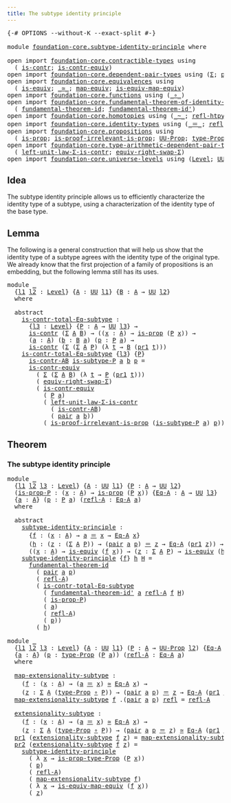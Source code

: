 ```yaml
---
title: The subtype identity principle
---
```


<pre class="Agda"><a id="56" class="Symbol">{-#</a> <a id="60" class="Keyword">OPTIONS</a> <a id="68" class="Pragma">--without-K</a> <a id="80" class="Pragma">--exact-split</a> <a id="94" class="Symbol">#-}</a>

<a id="99" class="Keyword">module</a> <a id="106" href="foundation-core.subtype-identity-principle.html" class="Module">foundation-core.subtype-identity-principle</a> <a id="149" class="Keyword">where</a>

<a id="156" class="Keyword">open</a> <a id="161" class="Keyword">import</a> <a id="168" href="foundation-core.contractible-types.html" class="Module">foundation-core.contractible-types</a> <a id="203" class="Keyword">using</a>
  <a id="211" class="Symbol">(</a> <a id="213" href="foundation-core.contractible-types.html#1006" class="Function">is-contr</a><a id="221" class="Symbol">;</a> <a id="223" href="foundation-core.contractible-types.html#3304" class="Function">is-contr-equiv</a><a id="237" class="Symbol">)</a>
<a id="239" class="Keyword">open</a> <a id="244" class="Keyword">import</a> <a id="251" href="foundation-core.dependent-pair-types.html" class="Module">foundation-core.dependent-pair-types</a> <a id="288" class="Keyword">using</a> <a id="294" class="Symbol">(</a><a id="295" href="foundation-core.dependent-pair-types.html#515" class="Record">Σ</a><a id="296" class="Symbol">;</a> <a id="298" href="foundation-core.dependent-pair-types.html#588" class="InductiveConstructor">pair</a><a id="302" class="Symbol">;</a> <a id="304" href="foundation-core.dependent-pair-types.html#605" class="Field">pr1</a><a id="307" class="Symbol">;</a> <a id="309" href="foundation-core.dependent-pair-types.html#617" class="Field">pr2</a><a id="312" class="Symbol">)</a>
<a id="314" class="Keyword">open</a> <a id="319" class="Keyword">import</a> <a id="326" href="foundation-core.equivalences.html" class="Module">foundation-core.equivalences</a> <a id="355" class="Keyword">using</a>
  <a id="363" class="Symbol">(</a> <a id="365" href="foundation-core.equivalences.html#1556" class="Function">is-equiv</a><a id="373" class="Symbol">;</a> <a id="375" href="foundation-core.equivalences.html#1621" class="Function Operator">_≃_</a><a id="378" class="Symbol">;</a> <a id="380" href="foundation-core.equivalences.html#1821" class="Function">map-equiv</a><a id="389" class="Symbol">;</a> <a id="391" href="foundation-core.equivalences.html#1876" class="Function">is-equiv-map-equiv</a><a id="409" class="Symbol">)</a>
<a id="411" class="Keyword">open</a> <a id="416" class="Keyword">import</a> <a id="423" href="foundation-core.functions.html" class="Module">foundation-core.functions</a> <a id="449" class="Keyword">using</a> <a id="455" class="Symbol">(</a><a id="456" href="foundation-core.functions.html#420" class="Function Operator">_∘_</a><a id="459" class="Symbol">)</a>
<a id="461" class="Keyword">open</a> <a id="466" class="Keyword">import</a> <a id="473" href="foundation-core.fundamental-theorem-of-identity-types.html" class="Module">foundation-core.fundamental-theorem-of-identity-types</a> <a id="527" class="Keyword">using</a>
  <a id="535" class="Symbol">(</a> <a id="537" href="foundation-core.fundamental-theorem-of-identity-types.html#1904" class="Function">fundamental-theorem-id</a><a id="559" class="Symbol">;</a> <a id="561" href="foundation-core.fundamental-theorem-of-identity-types.html#2175" class="Function">fundamental-theorem-id&#39;</a><a id="584" class="Symbol">)</a>
<a id="586" class="Keyword">open</a> <a id="591" class="Keyword">import</a> <a id="598" href="foundation-core.homotopies.html" class="Module">foundation-core.homotopies</a> <a id="625" class="Keyword">using</a> <a id="631" class="Symbol">(</a><a id="632" href="foundation-core.homotopies.html#627" class="Function Operator">_~_</a><a id="635" class="Symbol">;</a> <a id="637" href="foundation-core.homotopies.html#741" class="Function">refl-htpy</a><a id="646" class="Symbol">)</a>
<a id="648" class="Keyword">open</a> <a id="653" class="Keyword">import</a> <a id="660" href="foundation-core.identity-types.html" class="Module">foundation-core.identity-types</a> <a id="691" class="Keyword">using</a> <a id="697" class="Symbol">(</a><a id="698" href="foundation-core.identity-types.html#1865" class="Function Operator">_＝_</a><a id="701" class="Symbol">;</a> <a id="703" href="foundation-core.identity-types.html#1820" class="InductiveConstructor">refl</a><a id="707" class="Symbol">)</a>
<a id="709" class="Keyword">open</a> <a id="714" class="Keyword">import</a> <a id="721" href="foundation-core.propositions.html" class="Module">foundation-core.propositions</a> <a id="750" class="Keyword">using</a>
  <a id="758" class="Symbol">(</a> <a id="760" href="foundation-core.propositions.html#1309" class="Function">is-prop</a><a id="767" class="Symbol">;</a> <a id="769" href="foundation-core.propositions.html#3047" class="Function">is-proof-irrelevant-is-prop</a><a id="796" class="Symbol">;</a> <a id="798" href="foundation-core.propositions.html#1393" class="Function">UU-Prop</a><a id="805" class="Symbol">;</a> <a id="807" href="foundation-core.propositions.html#1495" class="Function">type-Prop</a><a id="816" class="Symbol">;</a> <a id="818" href="foundation-core.propositions.html#1562" class="Function">is-prop-type-Prop</a><a id="835" class="Symbol">)</a>
<a id="837" class="Keyword">open</a> <a id="842" class="Keyword">import</a> <a id="849" href="foundation-core.type-arithmetic-dependent-pair-types.html" class="Module">foundation-core.type-arithmetic-dependent-pair-types</a> <a id="902" class="Keyword">using</a>
  <a id="910" class="Symbol">(</a> <a id="912" href="foundation-core.type-arithmetic-dependent-pair-types.html#3090" class="Function">left-unit-law-Σ-is-contr</a><a id="936" class="Symbol">;</a> <a id="938" href="foundation-core.type-arithmetic-dependent-pair-types.html#11512" class="Function">equiv-right-swap-Σ</a><a id="956" class="Symbol">)</a>
<a id="958" class="Keyword">open</a> <a id="963" class="Keyword">import</a> <a id="970" href="foundation-core.universe-levels.html" class="Module">foundation-core.universe-levels</a> <a id="1002" class="Keyword">using</a> <a id="1008" class="Symbol">(</a><a id="1009" href="Agda.Primitive.html#597" class="Postulate">Level</a><a id="1014" class="Symbol">;</a> <a id="1016" href="foundation-core.universe-levels.html#235" class="Primitive">UU</a><a id="1018" class="Symbol">;</a> <a id="1020" href="Agda.Primitive.html#810" class="Primitive Operator">_⊔_</a><a id="1023" class="Symbol">)</a>
</pre>
## Idea

The subtype identity principle allows us to efficiently characterize the identity type of a subtype, using a characterization of the identity type of the base type.

## Lemma

The following is a general construction that will help us show that the identity type of a subtype agrees with the identity type of the  original type. We already know that the first projection of a family of propositions is an embedding, but the following lemma still has its uses.

<pre class="Agda"><a id="1507" class="Keyword">module</a> <a id="1514" href="foundation-core.subtype-identity-principle.html#1514" class="Module">_</a>
  <a id="1518" class="Symbol">{</a><a id="1519" href="foundation-core.subtype-identity-principle.html#1519" class="Bound">l1</a> <a id="1522" href="foundation-core.subtype-identity-principle.html#1522" class="Bound">l2</a> <a id="1525" class="Symbol">:</a> <a id="1527" href="Agda.Primitive.html#597" class="Postulate">Level</a><a id="1532" class="Symbol">}</a> <a id="1534" class="Symbol">{</a><a id="1535" href="foundation-core.subtype-identity-principle.html#1535" class="Bound">A</a> <a id="1537" class="Symbol">:</a> <a id="1539" href="foundation-core.universe-levels.html#235" class="Primitive">UU</a> <a id="1542" href="foundation-core.subtype-identity-principle.html#1519" class="Bound">l1</a><a id="1544" class="Symbol">}</a> <a id="1546" class="Symbol">{</a><a id="1547" href="foundation-core.subtype-identity-principle.html#1547" class="Bound">B</a> <a id="1549" class="Symbol">:</a> <a id="1551" href="foundation-core.subtype-identity-principle.html#1535" class="Bound">A</a> <a id="1553" class="Symbol">→</a> <a id="1555" href="foundation-core.universe-levels.html#235" class="Primitive">UU</a> <a id="1558" href="foundation-core.subtype-identity-principle.html#1522" class="Bound">l2</a><a id="1560" class="Symbol">}</a>
  <a id="1564" class="Keyword">where</a>

  <a id="1573" class="Keyword">abstract</a>
    <a id="1586" href="foundation-core.subtype-identity-principle.html#1586" class="Function">is-contr-total-Eq-subtype</a> <a id="1612" class="Symbol">:</a>
      <a id="1620" class="Symbol">{</a><a id="1621" href="foundation-core.subtype-identity-principle.html#1621" class="Bound">l3</a> <a id="1624" class="Symbol">:</a> <a id="1626" href="Agda.Primitive.html#597" class="Postulate">Level</a><a id="1631" class="Symbol">}</a> <a id="1633" class="Symbol">{</a><a id="1634" href="foundation-core.subtype-identity-principle.html#1634" class="Bound">P</a> <a id="1636" class="Symbol">:</a> <a id="1638" href="foundation-core.subtype-identity-principle.html#1535" class="Bound">A</a> <a id="1640" class="Symbol">→</a> <a id="1642" href="foundation-core.universe-levels.html#235" class="Primitive">UU</a> <a id="1645" href="foundation-core.subtype-identity-principle.html#1621" class="Bound">l3</a><a id="1647" class="Symbol">}</a> <a id="1649" class="Symbol">→</a>
      <a id="1657" href="foundation-core.contractible-types.html#1006" class="Function">is-contr</a> <a id="1666" class="Symbol">(</a><a id="1667" href="foundation-core.dependent-pair-types.html#515" class="Record">Σ</a> <a id="1669" href="foundation-core.subtype-identity-principle.html#1535" class="Bound">A</a> <a id="1671" href="foundation-core.subtype-identity-principle.html#1547" class="Bound">B</a><a id="1672" class="Symbol">)</a> <a id="1674" class="Symbol">→</a> <a id="1676" class="Symbol">((</a><a id="1678" href="foundation-core.subtype-identity-principle.html#1678" class="Bound">x</a> <a id="1680" class="Symbol">:</a> <a id="1682" href="foundation-core.subtype-identity-principle.html#1535" class="Bound">A</a><a id="1683" class="Symbol">)</a> <a id="1685" class="Symbol">→</a> <a id="1687" href="foundation-core.propositions.html#1309" class="Function">is-prop</a> <a id="1695" class="Symbol">(</a><a id="1696" href="foundation-core.subtype-identity-principle.html#1634" class="Bound">P</a> <a id="1698" href="foundation-core.subtype-identity-principle.html#1678" class="Bound">x</a><a id="1699" class="Symbol">))</a> <a id="1702" class="Symbol">→</a>
      <a id="1710" class="Symbol">(</a><a id="1711" href="foundation-core.subtype-identity-principle.html#1711" class="Bound">a</a> <a id="1713" class="Symbol">:</a> <a id="1715" href="foundation-core.subtype-identity-principle.html#1535" class="Bound">A</a><a id="1716" class="Symbol">)</a> <a id="1718" class="Symbol">(</a><a id="1719" href="foundation-core.subtype-identity-principle.html#1719" class="Bound">b</a> <a id="1721" class="Symbol">:</a> <a id="1723" href="foundation-core.subtype-identity-principle.html#1547" class="Bound">B</a> <a id="1725" href="foundation-core.subtype-identity-principle.html#1711" class="Bound">a</a><a id="1726" class="Symbol">)</a> <a id="1728" class="Symbol">(</a><a id="1729" href="foundation-core.subtype-identity-principle.html#1729" class="Bound">p</a> <a id="1731" class="Symbol">:</a> <a id="1733" href="foundation-core.subtype-identity-principle.html#1634" class="Bound">P</a> <a id="1735" href="foundation-core.subtype-identity-principle.html#1711" class="Bound">a</a><a id="1736" class="Symbol">)</a> <a id="1738" class="Symbol">→</a>
      <a id="1746" href="foundation-core.contractible-types.html#1006" class="Function">is-contr</a> <a id="1755" class="Symbol">(</a><a id="1756" href="foundation-core.dependent-pair-types.html#515" class="Record">Σ</a> <a id="1758" class="Symbol">(</a><a id="1759" href="foundation-core.dependent-pair-types.html#515" class="Record">Σ</a> <a id="1761" href="foundation-core.subtype-identity-principle.html#1535" class="Bound">A</a> <a id="1763" href="foundation-core.subtype-identity-principle.html#1634" class="Bound">P</a><a id="1764" class="Symbol">)</a> <a id="1766" class="Symbol">(λ</a> <a id="1769" href="foundation-core.subtype-identity-principle.html#1769" class="Bound">t</a> <a id="1771" class="Symbol">→</a> <a id="1773" href="foundation-core.subtype-identity-principle.html#1547" class="Bound">B</a> <a id="1775" class="Symbol">(</a><a id="1776" href="foundation-core.dependent-pair-types.html#605" class="Field">pr1</a> <a id="1780" href="foundation-core.subtype-identity-principle.html#1769" class="Bound">t</a><a id="1781" class="Symbol">)))</a>
    <a id="1789" href="foundation-core.subtype-identity-principle.html#1586" class="Function">is-contr-total-Eq-subtype</a> <a id="1815" class="Symbol">{</a><a id="1816" href="foundation-core.subtype-identity-principle.html#1816" class="Bound">l3</a><a id="1818" class="Symbol">}</a> <a id="1820" class="Symbol">{</a><a id="1821" href="foundation-core.subtype-identity-principle.html#1821" class="Bound">P</a><a id="1822" class="Symbol">}</a>
      <a id="1830" href="foundation-core.subtype-identity-principle.html#1830" class="Bound">is-contr-AB</a> <a id="1842" href="foundation-core.subtype-identity-principle.html#1842" class="Bound">is-subtype-P</a> <a id="1855" href="foundation-core.subtype-identity-principle.html#1855" class="Bound">a</a> <a id="1857" href="foundation-core.subtype-identity-principle.html#1857" class="Bound">b</a> <a id="1859" href="foundation-core.subtype-identity-principle.html#1859" class="Bound">p</a> <a id="1861" class="Symbol">=</a>
      <a id="1869" href="foundation-core.contractible-types.html#3304" class="Function">is-contr-equiv</a>
        <a id="1892" class="Symbol">(</a> <a id="1894" href="foundation-core.dependent-pair-types.html#515" class="Record">Σ</a> <a id="1896" class="Symbol">(</a><a id="1897" href="foundation-core.dependent-pair-types.html#515" class="Record">Σ</a> <a id="1899" href="foundation-core.subtype-identity-principle.html#1535" class="Bound">A</a> <a id="1901" href="foundation-core.subtype-identity-principle.html#1547" class="Bound">B</a><a id="1902" class="Symbol">)</a> <a id="1904" class="Symbol">(λ</a> <a id="1907" href="foundation-core.subtype-identity-principle.html#1907" class="Bound">t</a> <a id="1909" class="Symbol">→</a> <a id="1911" href="foundation-core.subtype-identity-principle.html#1821" class="Bound">P</a> <a id="1913" class="Symbol">(</a><a id="1914" href="foundation-core.dependent-pair-types.html#605" class="Field">pr1</a> <a id="1918" href="foundation-core.subtype-identity-principle.html#1907" class="Bound">t</a><a id="1919" class="Symbol">)))</a>
        <a id="1931" class="Symbol">(</a> <a id="1933" href="foundation-core.type-arithmetic-dependent-pair-types.html#11512" class="Function">equiv-right-swap-Σ</a><a id="1951" class="Symbol">)</a>
        <a id="1961" class="Symbol">(</a> <a id="1963" href="foundation-core.contractible-types.html#3304" class="Function">is-contr-equiv</a>
          <a id="1988" class="Symbol">(</a> <a id="1990" href="foundation-core.subtype-identity-principle.html#1821" class="Bound">P</a> <a id="1992" href="foundation-core.subtype-identity-principle.html#1855" class="Bound">a</a><a id="1993" class="Symbol">)</a>
          <a id="2005" class="Symbol">(</a> <a id="2007" href="foundation-core.type-arithmetic-dependent-pair-types.html#3090" class="Function">left-unit-law-Σ-is-contr</a>
            <a id="2044" class="Symbol">(</a> <a id="2046" href="foundation-core.subtype-identity-principle.html#1830" class="Bound">is-contr-AB</a><a id="2057" class="Symbol">)</a>
            <a id="2071" class="Symbol">(</a> <a id="2073" href="foundation-core.dependent-pair-types.html#588" class="InductiveConstructor">pair</a> <a id="2078" href="foundation-core.subtype-identity-principle.html#1855" class="Bound">a</a> <a id="2080" href="foundation-core.subtype-identity-principle.html#1857" class="Bound">b</a><a id="2081" class="Symbol">))</a>
          <a id="2094" class="Symbol">(</a> <a id="2096" href="foundation-core.propositions.html#3047" class="Function">is-proof-irrelevant-is-prop</a> <a id="2124" class="Symbol">(</a><a id="2125" href="foundation-core.subtype-identity-principle.html#1842" class="Bound">is-subtype-P</a> <a id="2138" href="foundation-core.subtype-identity-principle.html#1855" class="Bound">a</a><a id="2139" class="Symbol">)</a> <a id="2141" href="foundation-core.subtype-identity-principle.html#1859" class="Bound">p</a><a id="2142" class="Symbol">))</a>
</pre>
## Theorem

### The subtype identity principle

<pre class="Agda"><a id="2206" class="Keyword">module</a> <a id="2213" href="foundation-core.subtype-identity-principle.html#2213" class="Module">_</a>
  <a id="2217" class="Symbol">{</a><a id="2218" href="foundation-core.subtype-identity-principle.html#2218" class="Bound">l1</a> <a id="2221" href="foundation-core.subtype-identity-principle.html#2221" class="Bound">l2</a> <a id="2224" href="foundation-core.subtype-identity-principle.html#2224" class="Bound">l3</a> <a id="2227" class="Symbol">:</a> <a id="2229" href="Agda.Primitive.html#597" class="Postulate">Level</a><a id="2234" class="Symbol">}</a> <a id="2236" class="Symbol">{</a><a id="2237" href="foundation-core.subtype-identity-principle.html#2237" class="Bound">A</a> <a id="2239" class="Symbol">:</a> <a id="2241" href="foundation-core.universe-levels.html#235" class="Primitive">UU</a> <a id="2244" href="foundation-core.subtype-identity-principle.html#2218" class="Bound">l1</a><a id="2246" class="Symbol">}</a> <a id="2248" class="Symbol">{</a><a id="2249" href="foundation-core.subtype-identity-principle.html#2249" class="Bound">P</a> <a id="2251" class="Symbol">:</a> <a id="2253" href="foundation-core.subtype-identity-principle.html#2237" class="Bound">A</a> <a id="2255" class="Symbol">→</a> <a id="2257" href="foundation-core.universe-levels.html#235" class="Primitive">UU</a> <a id="2260" href="foundation-core.subtype-identity-principle.html#2221" class="Bound">l2</a><a id="2262" class="Symbol">}</a>
  <a id="2266" class="Symbol">(</a><a id="2267" href="foundation-core.subtype-identity-principle.html#2267" class="Bound">is-prop-P</a> <a id="2277" class="Symbol">:</a> <a id="2279" class="Symbol">(</a><a id="2280" href="foundation-core.subtype-identity-principle.html#2280" class="Bound">x</a> <a id="2282" class="Symbol">:</a> <a id="2284" href="foundation-core.subtype-identity-principle.html#2237" class="Bound">A</a><a id="2285" class="Symbol">)</a> <a id="2287" class="Symbol">→</a> <a id="2289" href="foundation-core.propositions.html#1309" class="Function">is-prop</a> <a id="2297" class="Symbol">(</a><a id="2298" href="foundation-core.subtype-identity-principle.html#2249" class="Bound">P</a> <a id="2300" href="foundation-core.subtype-identity-principle.html#2280" class="Bound">x</a><a id="2301" class="Symbol">))</a> <a id="2304" class="Symbol">{</a><a id="2305" href="foundation-core.subtype-identity-principle.html#2305" class="Bound">Eq-A</a> <a id="2310" class="Symbol">:</a> <a id="2312" href="foundation-core.subtype-identity-principle.html#2237" class="Bound">A</a> <a id="2314" class="Symbol">→</a> <a id="2316" href="foundation-core.universe-levels.html#235" class="Primitive">UU</a> <a id="2319" href="foundation-core.subtype-identity-principle.html#2224" class="Bound">l3</a><a id="2321" class="Symbol">}</a>
  <a id="2325" class="Symbol">{</a><a id="2326" href="foundation-core.subtype-identity-principle.html#2326" class="Bound">a</a> <a id="2328" class="Symbol">:</a> <a id="2330" href="foundation-core.subtype-identity-principle.html#2237" class="Bound">A</a><a id="2331" class="Symbol">}</a> <a id="2333" class="Symbol">(</a><a id="2334" href="foundation-core.subtype-identity-principle.html#2334" class="Bound">p</a> <a id="2336" class="Symbol">:</a> <a id="2338" href="foundation-core.subtype-identity-principle.html#2249" class="Bound">P</a> <a id="2340" href="foundation-core.subtype-identity-principle.html#2326" class="Bound">a</a><a id="2341" class="Symbol">)</a> <a id="2343" class="Symbol">(</a><a id="2344" href="foundation-core.subtype-identity-principle.html#2344" class="Bound">refl-A</a> <a id="2351" class="Symbol">:</a> <a id="2353" href="foundation-core.subtype-identity-principle.html#2305" class="Bound">Eq-A</a> <a id="2358" href="foundation-core.subtype-identity-principle.html#2326" class="Bound">a</a><a id="2359" class="Symbol">)</a>
  <a id="2363" class="Keyword">where</a>

  <a id="2372" class="Keyword">abstract</a>
    <a id="2385" href="foundation-core.subtype-identity-principle.html#2385" class="Function">subtype-identity-principle</a> <a id="2412" class="Symbol">:</a>
      <a id="2420" class="Symbol">{</a><a id="2421" href="foundation-core.subtype-identity-principle.html#2421" class="Bound">f</a> <a id="2423" class="Symbol">:</a> <a id="2425" class="Symbol">(</a><a id="2426" href="foundation-core.subtype-identity-principle.html#2426" class="Bound">x</a> <a id="2428" class="Symbol">:</a> <a id="2430" href="foundation-core.subtype-identity-principle.html#2237" class="Bound">A</a><a id="2431" class="Symbol">)</a> <a id="2433" class="Symbol">→</a> <a id="2435" href="foundation-core.subtype-identity-principle.html#2326" class="Bound">a</a> <a id="2437" href="foundation-core.identity-types.html#1865" class="Function Operator">＝</a> <a id="2439" href="foundation-core.subtype-identity-principle.html#2426" class="Bound">x</a> <a id="2441" class="Symbol">→</a> <a id="2443" href="foundation-core.subtype-identity-principle.html#2305" class="Bound">Eq-A</a> <a id="2448" href="foundation-core.subtype-identity-principle.html#2426" class="Bound">x</a><a id="2449" class="Symbol">}</a>
      <a id="2457" class="Symbol">(</a><a id="2458" href="foundation-core.subtype-identity-principle.html#2458" class="Bound">h</a> <a id="2460" class="Symbol">:</a> <a id="2462" class="Symbol">(</a><a id="2463" href="foundation-core.subtype-identity-principle.html#2463" class="Bound">z</a> <a id="2465" class="Symbol">:</a> <a id="2467" class="Symbol">(</a><a id="2468" href="foundation-core.dependent-pair-types.html#515" class="Record">Σ</a> <a id="2470" href="foundation-core.subtype-identity-principle.html#2237" class="Bound">A</a> <a id="2472" href="foundation-core.subtype-identity-principle.html#2249" class="Bound">P</a><a id="2473" class="Symbol">))</a> <a id="2476" class="Symbol">→</a> <a id="2478" class="Symbol">(</a><a id="2479" href="foundation-core.dependent-pair-types.html#588" class="InductiveConstructor">pair</a> <a id="2484" href="foundation-core.subtype-identity-principle.html#2326" class="Bound">a</a> <a id="2486" href="foundation-core.subtype-identity-principle.html#2334" class="Bound">p</a><a id="2487" class="Symbol">)</a> <a id="2489" href="foundation-core.identity-types.html#1865" class="Function Operator">＝</a> <a id="2491" href="foundation-core.subtype-identity-principle.html#2463" class="Bound">z</a> <a id="2493" class="Symbol">→</a> <a id="2495" href="foundation-core.subtype-identity-principle.html#2305" class="Bound">Eq-A</a> <a id="2500" class="Symbol">(</a><a id="2501" href="foundation-core.dependent-pair-types.html#605" class="Field">pr1</a> <a id="2505" href="foundation-core.subtype-identity-principle.html#2463" class="Bound">z</a><a id="2506" class="Symbol">))</a> <a id="2509" class="Symbol">→</a>
      <a id="2517" class="Symbol">((</a><a id="2519" href="foundation-core.subtype-identity-principle.html#2519" class="Bound">x</a> <a id="2521" class="Symbol">:</a> <a id="2523" href="foundation-core.subtype-identity-principle.html#2237" class="Bound">A</a><a id="2524" class="Symbol">)</a> <a id="2526" class="Symbol">→</a> <a id="2528" href="foundation-core.equivalences.html#1556" class="Function">is-equiv</a> <a id="2537" class="Symbol">(</a><a id="2538" href="foundation-core.subtype-identity-principle.html#2421" class="Bound">f</a> <a id="2540" href="foundation-core.subtype-identity-principle.html#2519" class="Bound">x</a><a id="2541" class="Symbol">))</a> <a id="2544" class="Symbol">→</a> <a id="2546" class="Symbol">(</a><a id="2547" href="foundation-core.subtype-identity-principle.html#2547" class="Bound">z</a> <a id="2549" class="Symbol">:</a> <a id="2551" href="foundation-core.dependent-pair-types.html#515" class="Record">Σ</a> <a id="2553" href="foundation-core.subtype-identity-principle.html#2237" class="Bound">A</a> <a id="2555" href="foundation-core.subtype-identity-principle.html#2249" class="Bound">P</a><a id="2556" class="Symbol">)</a> <a id="2558" class="Symbol">→</a> <a id="2560" href="foundation-core.equivalences.html#1556" class="Function">is-equiv</a> <a id="2569" class="Symbol">(</a><a id="2570" href="foundation-core.subtype-identity-principle.html#2458" class="Bound">h</a> <a id="2572" href="foundation-core.subtype-identity-principle.html#2547" class="Bound">z</a><a id="2573" class="Symbol">)</a>
    <a id="2579" href="foundation-core.subtype-identity-principle.html#2385" class="Function">subtype-identity-principle</a> <a id="2606" class="Symbol">{</a><a id="2607" href="foundation-core.subtype-identity-principle.html#2607" class="Bound">f</a><a id="2608" class="Symbol">}</a> <a id="2610" href="foundation-core.subtype-identity-principle.html#2610" class="Bound">h</a> <a id="2612" href="foundation-core.subtype-identity-principle.html#2612" class="Bound">H</a> <a id="2614" class="Symbol">=</a>
      <a id="2622" href="foundation-core.fundamental-theorem-of-identity-types.html#1904" class="Function">fundamental-theorem-id</a>
        <a id="2653" class="Symbol">(</a> <a id="2655" href="foundation-core.dependent-pair-types.html#588" class="InductiveConstructor">pair</a> <a id="2660" href="foundation-core.subtype-identity-principle.html#2326" class="Bound">a</a> <a id="2662" href="foundation-core.subtype-identity-principle.html#2334" class="Bound">p</a><a id="2663" class="Symbol">)</a>
        <a id="2673" class="Symbol">(</a> <a id="2675" href="foundation-core.subtype-identity-principle.html#2344" class="Bound">refl-A</a><a id="2681" class="Symbol">)</a>
        <a id="2691" class="Symbol">(</a> <a id="2693" href="foundation-core.subtype-identity-principle.html#1586" class="Function">is-contr-total-Eq-subtype</a>
          <a id="2729" class="Symbol">(</a> <a id="2731" href="foundation-core.fundamental-theorem-of-identity-types.html#2175" class="Function">fundamental-theorem-id&#39;</a> <a id="2755" href="foundation-core.subtype-identity-principle.html#2326" class="Bound">a</a> <a id="2757" href="foundation-core.subtype-identity-principle.html#2344" class="Bound">refl-A</a> <a id="2764" href="foundation-core.subtype-identity-principle.html#2607" class="Bound">f</a> <a id="2766" href="foundation-core.subtype-identity-principle.html#2612" class="Bound">H</a><a id="2767" class="Symbol">)</a>
          <a id="2779" class="Symbol">(</a> <a id="2781" href="foundation-core.subtype-identity-principle.html#2267" class="Bound">is-prop-P</a><a id="2790" class="Symbol">)</a>
          <a id="2802" class="Symbol">(</a> <a id="2804" href="foundation-core.subtype-identity-principle.html#2326" class="Bound">a</a><a id="2805" class="Symbol">)</a>
          <a id="2817" class="Symbol">(</a> <a id="2819" href="foundation-core.subtype-identity-principle.html#2344" class="Bound">refl-A</a><a id="2825" class="Symbol">)</a>
          <a id="2837" class="Symbol">(</a> <a id="2839" href="foundation-core.subtype-identity-principle.html#2334" class="Bound">p</a><a id="2840" class="Symbol">))</a>
        <a id="2851" class="Symbol">(</a> <a id="2853" href="foundation-core.subtype-identity-principle.html#2610" class="Bound">h</a><a id="2854" class="Symbol">)</a>

<a id="2857" class="Keyword">module</a> <a id="2864" href="foundation-core.subtype-identity-principle.html#2864" class="Module">_</a>
  <a id="2868" class="Symbol">{</a><a id="2869" href="foundation-core.subtype-identity-principle.html#2869" class="Bound">l1</a> <a id="2872" href="foundation-core.subtype-identity-principle.html#2872" class="Bound">l2</a> <a id="2875" href="foundation-core.subtype-identity-principle.html#2875" class="Bound">l3</a> <a id="2878" class="Symbol">:</a> <a id="2880" href="Agda.Primitive.html#597" class="Postulate">Level</a><a id="2885" class="Symbol">}</a> <a id="2887" class="Symbol">{</a><a id="2888" href="foundation-core.subtype-identity-principle.html#2888" class="Bound">A</a> <a id="2890" class="Symbol">:</a> <a id="2892" href="foundation-core.universe-levels.html#235" class="Primitive">UU</a> <a id="2895" href="foundation-core.subtype-identity-principle.html#2869" class="Bound">l1</a><a id="2897" class="Symbol">}</a> <a id="2899" class="Symbol">(</a><a id="2900" href="foundation-core.subtype-identity-principle.html#2900" class="Bound">P</a> <a id="2902" class="Symbol">:</a> <a id="2904" href="foundation-core.subtype-identity-principle.html#2888" class="Bound">A</a> <a id="2906" class="Symbol">→</a> <a id="2908" href="foundation-core.propositions.html#1393" class="Function">UU-Prop</a> <a id="2916" href="foundation-core.subtype-identity-principle.html#2872" class="Bound">l2</a><a id="2918" class="Symbol">)</a> <a id="2920" class="Symbol">{</a><a id="2921" href="foundation-core.subtype-identity-principle.html#2921" class="Bound">Eq-A</a> <a id="2926" class="Symbol">:</a> <a id="2928" href="foundation-core.subtype-identity-principle.html#2888" class="Bound">A</a> <a id="2930" class="Symbol">→</a> <a id="2932" href="foundation-core.universe-levels.html#235" class="Primitive">UU</a> <a id="2935" href="foundation-core.subtype-identity-principle.html#2875" class="Bound">l3</a><a id="2937" class="Symbol">}</a>
  <a id="2941" class="Symbol">{</a><a id="2942" href="foundation-core.subtype-identity-principle.html#2942" class="Bound">a</a> <a id="2944" class="Symbol">:</a> <a id="2946" href="foundation-core.subtype-identity-principle.html#2888" class="Bound">A</a><a id="2947" class="Symbol">}</a> <a id="2949" class="Symbol">(</a><a id="2950" href="foundation-core.subtype-identity-principle.html#2950" class="Bound">p</a> <a id="2952" class="Symbol">:</a> <a id="2954" href="foundation-core.propositions.html#1495" class="Function">type-Prop</a> <a id="2964" class="Symbol">(</a><a id="2965" href="foundation-core.subtype-identity-principle.html#2900" class="Bound">P</a> <a id="2967" href="foundation-core.subtype-identity-principle.html#2942" class="Bound">a</a><a id="2968" class="Symbol">))</a> <a id="2971" class="Symbol">(</a><a id="2972" href="foundation-core.subtype-identity-principle.html#2972" class="Bound">refl-A</a> <a id="2979" class="Symbol">:</a> <a id="2981" href="foundation-core.subtype-identity-principle.html#2921" class="Bound">Eq-A</a> <a id="2986" href="foundation-core.subtype-identity-principle.html#2942" class="Bound">a</a><a id="2987" class="Symbol">)</a>
  <a id="2991" class="Keyword">where</a>

  <a id="3000" href="foundation-core.subtype-identity-principle.html#3000" class="Function">map-extensionality-subtype</a> <a id="3027" class="Symbol">:</a>
    <a id="3033" class="Symbol">(</a><a id="3034" href="foundation-core.subtype-identity-principle.html#3034" class="Bound">f</a> <a id="3036" class="Symbol">:</a> <a id="3038" class="Symbol">(</a><a id="3039" href="foundation-core.subtype-identity-principle.html#3039" class="Bound">x</a> <a id="3041" class="Symbol">:</a> <a id="3043" href="foundation-core.subtype-identity-principle.html#2888" class="Bound">A</a><a id="3044" class="Symbol">)</a> <a id="3046" class="Symbol">→</a> <a id="3048" class="Symbol">(</a><a id="3049" href="foundation-core.subtype-identity-principle.html#2942" class="Bound">a</a> <a id="3051" href="foundation-core.identity-types.html#1865" class="Function Operator">＝</a> <a id="3053" href="foundation-core.subtype-identity-principle.html#3039" class="Bound">x</a><a id="3054" class="Symbol">)</a> <a id="3056" href="foundation-core.equivalences.html#1621" class="Function Operator">≃</a> <a id="3058" href="foundation-core.subtype-identity-principle.html#2921" class="Bound">Eq-A</a> <a id="3063" href="foundation-core.subtype-identity-principle.html#3039" class="Bound">x</a><a id="3064" class="Symbol">)</a> <a id="3066" class="Symbol">→</a>
    <a id="3072" class="Symbol">(</a><a id="3073" href="foundation-core.subtype-identity-principle.html#3073" class="Bound">z</a> <a id="3075" class="Symbol">:</a> <a id="3077" href="foundation-core.dependent-pair-types.html#515" class="Record">Σ</a> <a id="3079" href="foundation-core.subtype-identity-principle.html#2888" class="Bound">A</a> <a id="3081" class="Symbol">(</a><a id="3082" href="foundation-core.propositions.html#1495" class="Function">type-Prop</a> <a id="3092" href="foundation-core.functions.html#420" class="Function Operator">∘</a> <a id="3094" href="foundation-core.subtype-identity-principle.html#2900" class="Bound">P</a><a id="3095" class="Symbol">))</a> <a id="3098" class="Symbol">→</a> <a id="3100" class="Symbol">(</a><a id="3101" href="foundation-core.dependent-pair-types.html#588" class="InductiveConstructor">pair</a> <a id="3106" href="foundation-core.subtype-identity-principle.html#2942" class="Bound">a</a> <a id="3108" href="foundation-core.subtype-identity-principle.html#2950" class="Bound">p</a><a id="3109" class="Symbol">)</a> <a id="3111" href="foundation-core.identity-types.html#1865" class="Function Operator">＝</a> <a id="3113" href="foundation-core.subtype-identity-principle.html#3073" class="Bound">z</a> <a id="3115" class="Symbol">→</a> <a id="3117" href="foundation-core.subtype-identity-principle.html#2921" class="Bound">Eq-A</a> <a id="3122" class="Symbol">(</a><a id="3123" href="foundation-core.dependent-pair-types.html#605" class="Field">pr1</a> <a id="3127" href="foundation-core.subtype-identity-principle.html#3073" class="Bound">z</a><a id="3128" class="Symbol">)</a>
  <a id="3132" href="foundation-core.subtype-identity-principle.html#3000" class="Function">map-extensionality-subtype</a> <a id="3159" href="foundation-core.subtype-identity-principle.html#3159" class="Bound">f</a> <a id="3161" class="DottedPattern Symbol">.(</a><a id="3163" href="foundation-core.dependent-pair-types.html#588" class="DottedPattern InductiveConstructor">pair</a> <a id="3168" href="foundation-core.subtype-identity-principle.html#2942" class="DottedPattern Bound">a</a> <a id="3170" href="foundation-core.subtype-identity-principle.html#2950" class="DottedPattern Bound">p</a><a id="3171" class="DottedPattern Symbol">)</a> <a id="3173" href="foundation-core.identity-types.html#1820" class="InductiveConstructor">refl</a> <a id="3178" class="Symbol">=</a> <a id="3180" href="foundation-core.subtype-identity-principle.html#2972" class="Bound">refl-A</a>

  <a id="3190" href="foundation-core.subtype-identity-principle.html#3190" class="Function">extensionality-subtype</a> <a id="3213" class="Symbol">:</a>
    <a id="3219" class="Symbol">(</a><a id="3220" href="foundation-core.subtype-identity-principle.html#3220" class="Bound">f</a> <a id="3222" class="Symbol">:</a> <a id="3224" class="Symbol">(</a><a id="3225" href="foundation-core.subtype-identity-principle.html#3225" class="Bound">x</a> <a id="3227" class="Symbol">:</a> <a id="3229" href="foundation-core.subtype-identity-principle.html#2888" class="Bound">A</a><a id="3230" class="Symbol">)</a> <a id="3232" class="Symbol">→</a> <a id="3234" class="Symbol">(</a><a id="3235" href="foundation-core.subtype-identity-principle.html#2942" class="Bound">a</a> <a id="3237" href="foundation-core.identity-types.html#1865" class="Function Operator">＝</a> <a id="3239" href="foundation-core.subtype-identity-principle.html#3225" class="Bound">x</a><a id="3240" class="Symbol">)</a> <a id="3242" href="foundation-core.equivalences.html#1621" class="Function Operator">≃</a> <a id="3244" href="foundation-core.subtype-identity-principle.html#2921" class="Bound">Eq-A</a> <a id="3249" href="foundation-core.subtype-identity-principle.html#3225" class="Bound">x</a><a id="3250" class="Symbol">)</a> <a id="3252" class="Symbol">→</a>
    <a id="3258" class="Symbol">(</a><a id="3259" href="foundation-core.subtype-identity-principle.html#3259" class="Bound">z</a> <a id="3261" class="Symbol">:</a> <a id="3263" href="foundation-core.dependent-pair-types.html#515" class="Record">Σ</a> <a id="3265" href="foundation-core.subtype-identity-principle.html#2888" class="Bound">A</a> <a id="3267" class="Symbol">(</a><a id="3268" href="foundation-core.propositions.html#1495" class="Function">type-Prop</a> <a id="3278" href="foundation-core.functions.html#420" class="Function Operator">∘</a> <a id="3280" href="foundation-core.subtype-identity-principle.html#2900" class="Bound">P</a><a id="3281" class="Symbol">))</a> <a id="3284" class="Symbol">→</a> <a id="3286" class="Symbol">(</a><a id="3287" href="foundation-core.dependent-pair-types.html#588" class="InductiveConstructor">pair</a> <a id="3292" href="foundation-core.subtype-identity-principle.html#2942" class="Bound">a</a> <a id="3294" href="foundation-core.subtype-identity-principle.html#2950" class="Bound">p</a> <a id="3296" href="foundation-core.identity-types.html#1865" class="Function Operator">＝</a> <a id="3298" href="foundation-core.subtype-identity-principle.html#3259" class="Bound">z</a><a id="3299" class="Symbol">)</a> <a id="3301" href="foundation-core.equivalences.html#1621" class="Function Operator">≃</a> <a id="3303" href="foundation-core.subtype-identity-principle.html#2921" class="Bound">Eq-A</a> <a id="3308" class="Symbol">(</a><a id="3309" href="foundation-core.dependent-pair-types.html#605" class="Field">pr1</a> <a id="3313" href="foundation-core.subtype-identity-principle.html#3259" class="Bound">z</a><a id="3314" class="Symbol">)</a>
  <a id="3318" href="foundation-core.dependent-pair-types.html#605" class="Field">pr1</a> <a id="3322" class="Symbol">(</a><a id="3323" href="foundation-core.subtype-identity-principle.html#3190" class="Function">extensionality-subtype</a> <a id="3346" href="foundation-core.subtype-identity-principle.html#3346" class="Bound">f</a> <a id="3348" href="foundation-core.subtype-identity-principle.html#3348" class="Bound">z</a><a id="3349" class="Symbol">)</a> <a id="3351" class="Symbol">=</a> <a id="3353" href="foundation-core.subtype-identity-principle.html#3000" class="Function">map-extensionality-subtype</a> <a id="3380" href="foundation-core.subtype-identity-principle.html#3346" class="Bound">f</a> <a id="3382" href="foundation-core.subtype-identity-principle.html#3348" class="Bound">z</a>
  <a id="3386" href="foundation-core.dependent-pair-types.html#617" class="Field">pr2</a> <a id="3390" class="Symbol">(</a><a id="3391" href="foundation-core.subtype-identity-principle.html#3190" class="Function">extensionality-subtype</a> <a id="3414" href="foundation-core.subtype-identity-principle.html#3414" class="Bound">f</a> <a id="3416" href="foundation-core.subtype-identity-principle.html#3416" class="Bound">z</a><a id="3417" class="Symbol">)</a> <a id="3419" class="Symbol">=</a>
    <a id="3425" href="foundation-core.subtype-identity-principle.html#2385" class="Function">subtype-identity-principle</a>
      <a id="3458" class="Symbol">(</a> <a id="3460" class="Symbol">λ</a> <a id="3462" href="foundation-core.subtype-identity-principle.html#3462" class="Bound">x</a> <a id="3464" class="Symbol">→</a> <a id="3466" href="foundation-core.propositions.html#1562" class="Function">is-prop-type-Prop</a> <a id="3484" class="Symbol">(</a><a id="3485" href="foundation-core.subtype-identity-principle.html#2900" class="Bound">P</a> <a id="3487" href="foundation-core.subtype-identity-principle.html#3462" class="Bound">x</a><a id="3488" class="Symbol">))</a>
      <a id="3497" class="Symbol">(</a> <a id="3499" href="foundation-core.subtype-identity-principle.html#2950" class="Bound">p</a><a id="3500" class="Symbol">)</a>
      <a id="3508" class="Symbol">(</a> <a id="3510" href="foundation-core.subtype-identity-principle.html#2972" class="Bound">refl-A</a><a id="3516" class="Symbol">)</a>
      <a id="3524" class="Symbol">(</a> <a id="3526" href="foundation-core.subtype-identity-principle.html#3000" class="Function">map-extensionality-subtype</a> <a id="3553" href="foundation-core.subtype-identity-principle.html#3414" class="Bound">f</a><a id="3554" class="Symbol">)</a>
      <a id="3562" class="Symbol">(</a> <a id="3564" class="Symbol">λ</a> <a id="3566" href="foundation-core.subtype-identity-principle.html#3566" class="Bound">x</a> <a id="3568" class="Symbol">→</a> <a id="3570" href="foundation-core.equivalences.html#1876" class="Function">is-equiv-map-equiv</a> <a id="3589" class="Symbol">(</a><a id="3590" href="foundation-core.subtype-identity-principle.html#3414" class="Bound">f</a> <a id="3592" href="foundation-core.subtype-identity-principle.html#3566" class="Bound">x</a><a id="3593" class="Symbol">))</a>
      <a id="3602" class="Symbol">(</a> <a id="3604" href="foundation-core.subtype-identity-principle.html#3416" class="Bound">z</a><a id="3605" class="Symbol">)</a>
</pre>